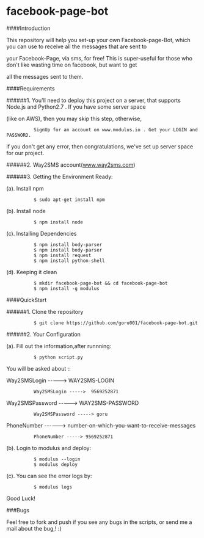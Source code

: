 # facebook-page-bot

####Introduction

This repository will help you set-up your own Facebook-page-Bot, which you can use to receive all the messages that are sent to

your Facebook-Page, via sms, for free! This is super-useful for those who don't like wasting time on facebook, but want to get

all the messages sent to them.  

####Requirements

######1. You'll need to deploy this project on a server, that supports Node.js and Python2.7 . If you have some server space 

(like on AWS), then you may skip this step, otherwise, 

              SignUp for an account on www.modulus.io . Get your LOGIN and PASSWORD. 
              
  if you don't get any error, then congratulations, we've set up server space for our project.
  

######2. Way2SMS account(www.way2sms.com)


######3. Getting the Environment Ready:

(a). Install npm
              
              $ sudo apt-get install npm 

(b). Install node
            
              $ npm install node
              
(c). Installing Dependencies
              
              $ npm install body-parser
              $ npm install body-parser
              $ npm install request 
              $ npm install python-shell
              
(d). Keeping it clean

              $ mkdir facebook-page-bot && cd facebook-page-bot
              $ npm install -g modulus

####QuickStart


######1. Clone the repository

              $ git clone https://github.com/goru001/facebook-page-bot.git
              

######2. Your Configuration

(a). Fill out the information,after runnning:
  
              $ python script.py
              
You will be asked about ::
     

Way2SMSLogin -----> WAY2SMS-LOGIN 
     
              Way2SMSLogin ----->  9569252871
              

Way2SMSPassword -----> WAY2SMS-PASSWORD

              Way2SMSPassword -----> goru
              

PhoneNumber ------> number-on-which-you-want-to-receive-messages

              PhoneNumber -----> 9569252871
              



(b). Login to modulus and deploy:

              $ modulus --login
              $ modulus deploy
              

(c). You can see the error logs by:

              $ modulus logs
              
              
Good Luck!

###Bugs

Feel free to fork and push if you see any bugs in the scripts, or send me a mail about the bug,! :)
